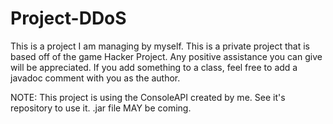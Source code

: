 # Project-DDoS
This is a project I am managing by myself.
This is a private project that is based off of the game Hacker Project.
Any positive assistance you can give will be appreciated.
If you add something to a class, feel free to add a javadoc comment with you as the author.

NOTE: This project is using the ConsoleAPI created by me. See it's repository to use it. .jar file MAY be coming.

